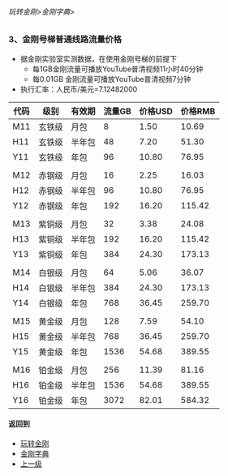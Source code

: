 ###### 玩转金刚>金刚字典>
### 3、金刚号梯普通线路流量价格

- 据金刚实验室实测数据，在使用金刚号梯的前提下
  - 每1GB金刚流量可播放YouTube普清视频11小时40分钟
  - 每0.01GB 金刚流量可播放YouTube普清视频7分钟
- 执行汇率：人民币/美元=7.12482000

|代码|级别|有效期|流量GB|价格USD|价格RMB|
|---|----| ------| ------| ------|------| 
|M11|玄铁级 |月包    |8|1.50|10.69|
|H11|玄铁级 |半年包  |48|7.20|51.30| 
|Y11|玄铁级 |年包    |96|10.80|76.95| 
|||||||
|M12|赤钢级 |月包    |16|2.25|16.03|
|H12|赤钢级 |半年包  |96|10.80|76.95|
|Y12|赤钢级 |年包    |192|16.20|115.42|
|||||||
|M13|紫铜级 |月包    |32|3.38|24.08|
|H13|紫铜级 |半年包  |192|16.20|115.42|
|Y13|紫铜级 |年包    |384|24.30|173.13|
|||||||
|M14|白银级 |月包    |64|5.06|36.07|
|H14|白银级 |半年包  |384|24.30|173.13|
|Y14|白银级 |年包   |768|36.45|259.70|
|||||||
|M15|黄金级 |月包   |128|7.59|54.10|
|H15|黄金级 |半年包 |768|36.45|259.70|
|Y15|黄金级 |年包   |1536|54.68|389.55|
|||||||
|M16|铂金级 |月包   |256|11.39|81.16|
|H16|铂金级 |半年包 |1536|54.68|389.55|
|Y16|铂金级 |年包   |3072|82.01|584.32|






#### 返回到
- [玩转金刚](https://github.com/a2zitpro/web/blob/master/LadderFree/A.md)
- [金刚字典](https://github.com/a2zitpro/web/blob/master/LadderFree/kkDictionary/KKDictionary.md)
- [上一级](https://github.com/a2zitpro/web/blob/master/LadderFree/kkDictionary/Price/KKDTPrice.md)




